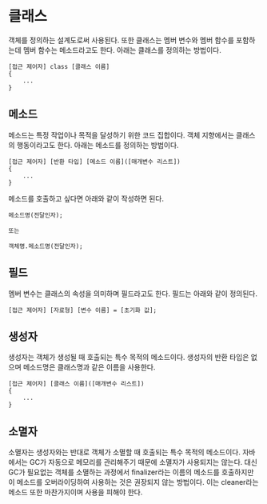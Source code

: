 # 클래스
객체를 정의하는 설계도로써 사용된다. 또한 클래스는 멤버 변수와 멤버 함수를 포함하는데 멤버 함수는 메소드라고도 한다. 아래는 클래스를 정의하는 방법이다.

```
[접근 제어자] class [클래스 이름]
{
    ...
}
```
## 메소드
메소드는 특정 작업이나 목적을 달성하기 위한 코드 집합이다. 객체 지향에서는 클래스의 행동이라고도 한다. 아래는 메소드를 정의하는 방법이다.

```
[접근 제어자] [반환 타입] [메소드 이름]([매개변수 리스트])
{
    ...
}
```

메소드를 호출하고 싶다면 아래와 같이 작성하면 된다.

```
메소드명(전달인자);

또는

객체명.메소드명(전달인자);
```

## 필드
멤버 변수는 클래스의 속성을 의미하며 필드라고도 한다. 필드는 아래와 같이 정의된다.

```
[접근 제어자] [자료형] [변수 이름] = [초기화 값];
```

## 생성자
생성자는 객체가 생성될 때 호출되는 특수 목적의 메소드이다. 생성자의 반환 타입은 없으며 메소드명은 클래스명과 같은 이름을 사용한다.

```
[접근 제어자] [클래스 이름]([매개변수 리스트])
{
    ...
}
```

## 소멸자
소멸자는 생성자와는 반대로 객체가 소멸할 때 호출되는 특수 목적의 메소드이다. 자바에서는 GC가 자동으로 메모리를 관리해주기 때문에 소멸자가 사용되지는 않는다. 대신 GC가 필요없는 객체를 소멸하는 과정에서 finalizer라는 이름의 메소드를 호출하지만 이 메소드를 오버라이딩하여 사용하는 것은 권장되지 않는 방법이다. 이는 cleaner라는 메소드 또한 마찬가지이며 사용을 피해야 한다.